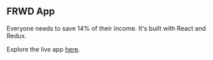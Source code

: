 ## FRWD App
Everyone needs to save 14% of their income. It's built with React and Redux.

Explore the live app [here](https://frwdapp.us).
